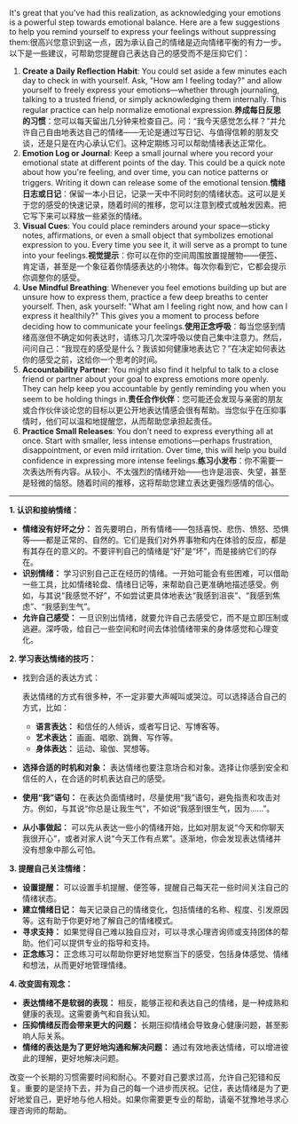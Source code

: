 It's great that you've had this realization, as acknowledging your emotions is a powerful step towards emotional balance. Here are a few suggestions to help you remind yourself to express your feelings without suppressing them:很高兴您意识到这一点，因为承认自己的情绪是迈向情绪平衡的有力一步。以下是一些建议，可帮助您提醒自己表达自己的感受而不是压抑它们：

1. **Create a Daily Reflection Habit**: You could set aside a few minutes each day to check in with yourself. Ask, "How am I feeling today?" and allow yourself to freely express your emotions—whether through journaling, talking to a trusted friend, or simply acknowledging them internally. This regular practice can help normalize emotional expression.**养成每日反思的习惯**：您可以每天留出几分钟来检查自己。问：“我今天感觉怎么样？”并允许自己自由地表达自己的情绪——无论是通过写日记、与值得信赖的朋友交谈，还是只是在内心承认它们。这种定期练习可以帮助情绪表达正常化。
2. **Emotion Log or Journal**: Keep a small journal where you record your emotional state at different points of the day. This could be a quick note about how you're feeling, and over time, you can notice patterns or triggers. Writing it down can release some of the emotional tension.**情绪日志或日记**：保留一本小日记，记录一天中不同时刻的情绪状态。这可以是关于您的感受的快速记录，随着时间的推移，您可以注意到模式或触发因素。把它写下来可以释放一些紧张的情绪。
3. **Visual Cues**: You could place reminders around your space—sticky notes, affirmations, or even a small object that symbolizes emotional expression to you. Every time you see it, it will serve as a prompt to tune into your feelings.**视觉提示**：你可以在你的空间周围放置提醒物——便签、肯定语，甚至是一个象征着你情感表达的小物体。每次你看到它，它都会提示你调整你的感受。
4. **Use Mindful Breathing**: Whenever you feel emotions building up but are unsure how to express them, practice a few deep breaths to center yourself. Then, ask yourself: "What am I feeling right now, and how can I express it healthily?" This gives you a moment to process before deciding how to communicate your feelings.**使用正念呼吸**：每当您感到情绪高涨但不确定如何表达时，请练习几次深呼吸以使自己集中注意力。然后，问问自己：“我现在的感受是什么？我该如何健康地表达它？”在决定如何表达你的感受之前，这给你一个思考的时间。
5. **Accountability Partner**: You might also find it helpful to talk to a close friend or partner about your goal to express emotions more openly. They can help keep you accountable by gently reminding you when you seem to be holding things in.**责任合作伙伴**：您可能还会发现与亲密的朋友或合作伙伴谈论您的目标以更公开地表达情感会很有帮助。当您似乎在压抑事情时，他们可以温和地提醒您，从而帮助您承担起责任。
6. **Practice Small Releases**: You don’t need to express everything all at once. Start with smaller, less intense emotions—perhaps frustration, disappointment, or even mild irritation. Over time, this will help you build confidence in expressing more intense feelings.**练习小发布**：你不需要一次表达所有内容。从较小、不太强烈的情绪开始——也许是沮丧、失望，甚至是轻微的恼怒。随着时间的推移，这将帮助您建立表达更强烈感情的信心。

---

**1. 认识和接纳情绪：**

- **情绪没有好坏之分：** 首先要明白，所有情绪——包括喜悦、悲伤、愤怒、恐惧等——都是正常的、自然的。它们是我们对外界事物和内在体验的反应，都是有其存在的意义的。不要评判自己的情绪是“好”是“坏”，而是接纳它们的存在。
- **识别情绪：** 学习识别自己正在经历的情绪。一开始可能会有些困难，可以借助一些工具，比如情绪轮盘、情绪日记等，来帮助自己更准确地描述感受。例如，与其说“我感觉不好”，不如尝试更具体地表达“我感到沮丧”、“我感到焦虑”、“我感到生气”。
- **允许自己感受：** 一旦识别出情绪，就要允许自己去感受它，而不是立即压制或逃避。深呼吸，给自己一些空间和时间去体验情绪带来的身体感觉和心理变化。

**2. 学习表达情绪的技巧：**

- 找到合适的表达方式：

   表达情绪的方式有很多种，不一定非要大声喊叫或哭泣。可以选择适合自己的方式，比如：

  - **语言表达：** 和信任的人倾诉，或者写日记、写博客等。
  - **艺术表达：** 画画、唱歌、跳舞、写作等。
  - **身体表达：** 运动、瑜伽、冥想等。

- **选择合适的时机和对象：** 表达情绪也要注意场合和对象。选择让你感到安全和信任的人，在合适的时机表达自己的感受。

- **使用“我”语句：** 在表达负面情绪时，尽量使用“我”语句，避免指责和攻击对方。例如，与其说“你总是让我生气”，不如说“我感到很生气，因为……”。

- **从小事做起：** 可以先从表达一些小的情绪开始，比如对朋友说“今天和你聊天我很开心”，或者对家人说“今天工作有点累”。逐渐地，你会发现表达情绪并没有想象中那么可怕。

**3. 提醒自己关注情绪：**

- **设置提醒：** 可以设置手机提醒、便签等，提醒自己每天花一些时间关注自己的情绪状态。
- **建立情绪日记：** 每天记录自己的情绪变化，包括情绪的名称、程度、引发原因等。这有助于你更好地了解自己的情绪模式。
- **寻求支持：** 如果觉得自己难以独自应对，可以寻求心理咨询师或支持团体的帮助。他们可以提供专业的指导和支持。
- **正念练习：** 正念练习可以帮助你更好地觉察当下的感受，包括身体感觉、情绪和想法，从而更好地管理情绪。

**4. 改变固有观念：**

- **表达情绪不是软弱的表现：** 相反，能够正视和表达自己的情绪，是一种成熟和健康的表现。这需要勇气和自我认知。
- **压抑情绪反而会带来更大的问题：** 长期压抑情绪会导致身心健康问题，甚至影响人际关系。
- **情绪的表达是为了更好地沟通和解决问题：** 通过有效地表达情绪，可以增进彼此的理解，更好地解决问题。

改变一个长期的习惯需要时间和耐心。不要对自己要求过高，允许自己犯错和反复。重要的是坚持下去，并为自己的每一个进步而庆祝。记住，表达情绪是为了更好地爱自己，更好地与他人相处。如果你需要更专业的帮助，请毫不犹豫地寻求心理咨询师的帮助。